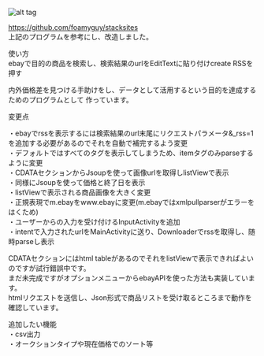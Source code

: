 ![alt tag](http://s1.gazo.cc/up/196074.png)


https://github.com/foamyguy/stacksites  
上記のプログラムを参考にし、改造しました。    

使い方  
ebayで目的の商品を検索し、検索結果のurlをEditTextに貼り付けcreate RSSを押す

内外価格差を見つける手助けをし、データとして活用するという目的を達成するためのプログラムとして
作っています。

変更点

・ebayでrssを表示するには検索結果のurl末尾にリクエストパラメータ&_rss=1を追加する必要があるのでそれを自動で補完するよう変更  
・デフォルトではすべてのタグを表示してしまうため、itemタグのみparseするように変更  
・CDATAセクションからJsoupを使って画像urlを取得しlistViewで表示  
・同様にJsoupを使って価格と終了日を表示  
・listViewで表示される商品画像を大きく変更  
・正規表現でm.ebayをwww.ebayに変更(m.ebayではxmlpullparserがエラーをはくため)  
・ユーザーからの入力を受け付けるInputActivityを追加  
・intentで入力されたurlをMainActivityに送り、Downloaderでrssを取得し、随時parseし表示


CDATAセクションにはhtml tableがあるのでそれをlistViewで表示できればよいのですが試行錯誤中です。  
まだ未完成ですがオプションメニューからebayAPIを使った方法も実装しています。  
htmlリクエストを送信し、Json形式で商品リストを受け取るところまで動作を確認しています。

追加したい機能  
・csv出力  
・オークションタイプや現在価格でのソート等


　

